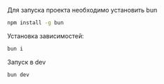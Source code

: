 Для запуска проекта необходимо установить bun

```sh
npm install -g bun
```

Установка зависимостей:

```sh
bun i
```

Запуск в dev

```sh
bun dev
```